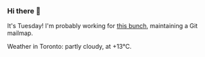 ### Hi there :wave:

It's Tuesday! I'm probably working for [this bunch](https://github.com/kohofinancial), maintaining a Git mailmap.

Weather in Toronto: partly cloudy, at +13°C.
